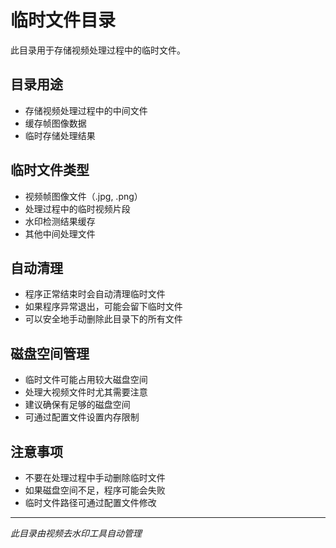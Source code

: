 # 临时文件目录

此目录用于存储视频处理过程中的临时文件。

## 目录用途

- 存储视频处理过程中的中间文件
- 缓存帧图像数据
- 临时存储处理结果

## 临时文件类型

- 视频帧图像文件（.jpg, .png）
- 处理过程中的临时视频片段
- 水印检测结果缓存
- 其他中间处理文件

## 自动清理

- 程序正常结束时会自动清理临时文件
- 如果程序异常退出，可能会留下临时文件
- 可以安全地手动删除此目录下的所有文件

## 磁盘空间管理

- 临时文件可能占用较大磁盘空间
- 处理大视频文件时尤其需要注意
- 建议确保有足够的磁盘空间
- 可通过配置文件设置内存限制

## 注意事项

- 不要在处理过程中手动删除临时文件
- 如果磁盘空间不足，程序可能会失败
- 临时文件路径可通过配置文件修改

---
*此目录由视频去水印工具自动管理*